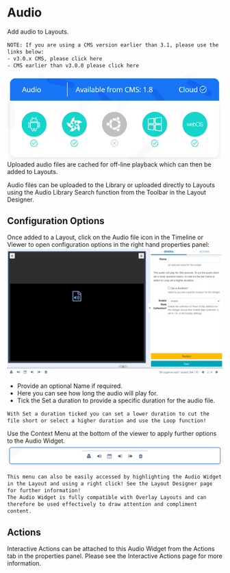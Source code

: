 # Audio

Add audio to Layouts.

```
NOTE: If you are using a CMS version earlier than 3.1, please use the links below:
- v3.0.x CMS, please click here
- CMS earlier than v3.0.0 please click here
```

![Alt text](audio1.png)
Uploaded audio files are cached for off-line playback which can then be added to Layouts.

Audio files can be uploaded to the Library or uploaded directly to Layouts using the Audio Library Search function from the Toolbar in the Layout Designer.

## Configuration Options

Once added to a Layout, click on the Audio file icon in the Timeline or Viewer to open configuration options in the right hand properties panel:
![Alt text](audio2.png)

- Provide an optional Name if required.
- Here you can see how long the audio will play for.
- Tick the Set a duration to provide a specific duration for the audio file.

```
With Set a duration ticked you can set a lower duration to cut the file short or select a higher duration and use the Loop function!
```

Use the Context Menu at the bottom of the viewer to apply further options to the Audio Widget.
![Alt text](audio3.png)

```
This menu can also be easily accessed by highlighting the Audio Widget in the Layout and using a right click! See the Layout Designer page for further information!
The Audio Widget is fully compatible with Overlay Layouts and can therefore be used effectively to draw attention and compliment content.

```

## Actions

Interactive Actions can be attached to this Audio Widget from the Actions tab in the properties panel. Please see the Interactive Actions page for more information.
